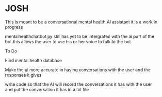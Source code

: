 # JOSH
This is meant to be a conversational mental health AI assistant it is a work in progress 


mentalhealthchatbot.py still has yet to be intergrated with the ai part of the bot this allows the user to use his or her voice to talk to the bot

To Do

Find mental health database

Make the ai more accurate in having conversations with the user and the responses it gives

write code so that the AI will record the conversations it has with the user and put the conversation it has in a txt file
